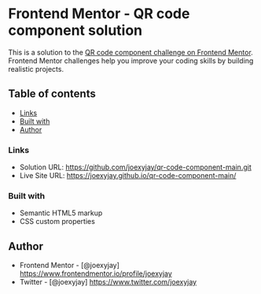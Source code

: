 # Frontend Mentor - QR code component solution

This is a solution to the [QR code component challenge on Frontend Mentor](https://www.frontendmentor.io/challenges/qr-code-component-iux_sIO_H). Frontend Mentor challenges help you improve your coding skills by building realistic projects. 

## Table of contents

  - [Links](#links)
  - [Built with](#built-with)
  - [Author](#author)


### Links

- Solution URL: https://github.com/joexyjay/qr-code-component-main.git
- Live Site URL: https://joexyjay.github.io/qr-code-component-main/


### Built with

- Semantic HTML5 markup
- CSS custom properties


## Author

- Frontend Mentor - [@joexyjay] https://www.frontendmentor.io/profile/joexyjay
- Twitter - [@joexyjay] https://www.twitter.com/joexyjay